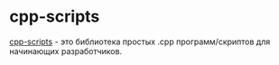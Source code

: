 # cpp-scripts

[cpp-scripts](https://github.com/nordbearbotdev/cpp-scripts/main/README.md) - это библиотека простых .cpp программ/скриптов для начинающих разработчиков.

